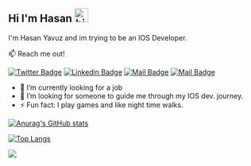 ## Hi I'm Hasan <img src="https://user-images.githubusercontent.com/1303154/88677602-1635ba80-d120-11ea-84d8-d263ba5fc3c0.gif" width="28px" alt="hi">

I'm Hasan Yavuz and im trying to be an IOS Developer.

:mailbox: Reach me out!

[![Twitter Badge](https://img.shields.io/badge/-@Hasnayavzu-1ca0f1?style=flat&labelColor=1ca0f1&logo=twitter&logoColor=white&link=https://twitter.com/hasnayavzu)](https://twitter.com/hasnayavzu) [![Linkedin Badge](https://img.shields.io/badge/-Hasan-0e76a8?style=flat&labelColor=0e76a8&logo=linkedin&logoColor=white)](https://www.linkedin.com/in/hasan-yavuz-763aa9172/) [![Mail Badge](https://img.shields.io/badge/-@Hasnayavzu-e84393?style=flat&labelColor=e84393&logo=instagram&logoColor=white)](https://www.instagram.com/hasnayavzu/) [![Mail Badge](https://img.shields.io/badge/-Hasan.yavuz-c0392b?style=flat&labelColor=c0392b&logo=gmail&logoColor=white)](mailto:hasan.yavuz@ozu.edu.tr)

- 🔭 I’m currently looking for a job
- 🤔 I’m looking for someone to guide me through my IOS dev. journey.
- ⚡ Fun fact: I play games and like night time walks.

[![Anurag's GitHub stats](https://github-readme-stats.vercel.app/api?username=hasnayavzu)](https://github.com/anuraghazra/github-readme-stats)

[![Top Langs](https://github-readme-stats.vercel.app/api/top-langs/?username=hasnayavzu&langs_count=8)](https://github.com/anuraghazra/github-readme-stats)

![](https://komarev.com/ghpvc/?username=hasnayavzu&color=blue&style=for-the-badge)
